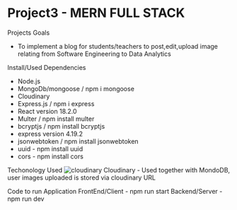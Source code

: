 # Project3 - MERN FULL STACK
Projects Goals
- To implement a blog for students/teachers
to post,edit,upload image relating from Software Engineering to Data Analytics

Install/Used Dependencies
- Node.js
- MongoDb/mongoose / npm i mongoose
- Cloudinary
- Express.js / npm i express
- React version 18.2.0
- Multer / npm install multer
- bcryptjs / npm install bcryptjs
- express version 4.19.2
- jsonwebtoken / npm install jsonwebtoken
- uuid - npm install uuid
- cors - npm install cors

Techonology Used
![cloudinary](https://github.com/evansutjahjo/Project3/assets/152628861/04364350-631f-455c-ad51-c3559d2a7ca4)
Cloudinary - Used together with MondoDB, user images uploaded is stored via cloudinary URL

Code to run Application
FrontEnd/Client - npm run start
Backend/Server - npm run dev

